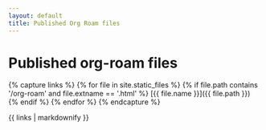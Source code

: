 ```yaml
---
layout: default
title: Published Org Roam files
---
```


# Published org-roam files

{% capture links %}
{% for file in site.static_files %}
  {% if file.path contains '/org-roam' and file.extname == '.html' %}
  [{{ file.name }}]({{ file.path }})
  {% endif %}
{% endfor %}
{% endcapture %}

{{ links | markdownify }}
